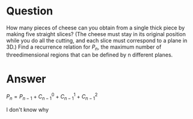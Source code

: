 # Question 

How many pieces of cheese can you obtain from a single thick piece by making five straight slices? (The cheese must stay in its original position while you do all the cutting, and each slice must correspond to a plane in 3D.) Find a recurrence relation for $P_n$, the maximum number of threedimensional regions that can be defined by n different planes.

# Answer

$P_{n} = P_{n-1}+C_{n-1}^{0}+C_{n-1}^{1}+C_{n-1}^{2}$

I don't know why
